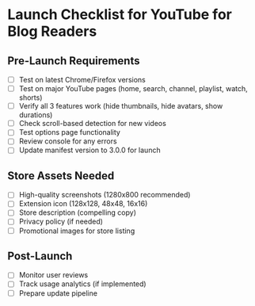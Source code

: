 # Launch Checklist for YouTube for Blog Readers

## Pre-Launch Requirements
- [ ] Test on latest Chrome/Firefox versions
- [ ] Test on major YouTube pages (home, search, channel, playlist, watch, shorts)
- [ ] Verify all 3 features work (hide thumbnails, hide avatars, show durations)
- [ ] Check scroll-based detection for new videos
- [ ] Test options page functionality
- [ ] Review console for any errors
- [ ] Update manifest version to 3.0.0 for launch

## Store Assets Needed
- [ ] High-quality screenshots (1280x800 recommended)
- [ ] Extension icon (128x128, 48x48, 16x16)
- [ ] Store description (compelling copy)
- [ ] Privacy policy (if needed)
- [ ] Promotional images for store listing

## Post-Launch
- [ ] Monitor user reviews
- [ ] Track usage analytics (if implemented)
- [ ] Prepare update pipeline
